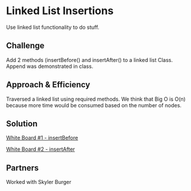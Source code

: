 # Linked List Insertions
Use linked list functionality to do stuff.

## Challenge
Add 2 methods (insertBefore() and insertAfter() to a linked list Class. Append was demonstrated in class.

## Approach & Efficiency
Traversed a linked list using required methods. We think that Big O is O(n) because more time would be consumed based on the number of nodes.

## Solution
[White Board #1 - insertBefore](https://drive.google.com/open?id=1pGeDHmEJqpHNAydryillDis6u0tTtvxJ)

[White Board #2 - insertAfter](https://drive.google.com/file/d/1NQVzcL2_Ael4kbypmttVQHZDhJmVhpde/view?usp=sharing)

## Partners
Worked with Skyler Burger